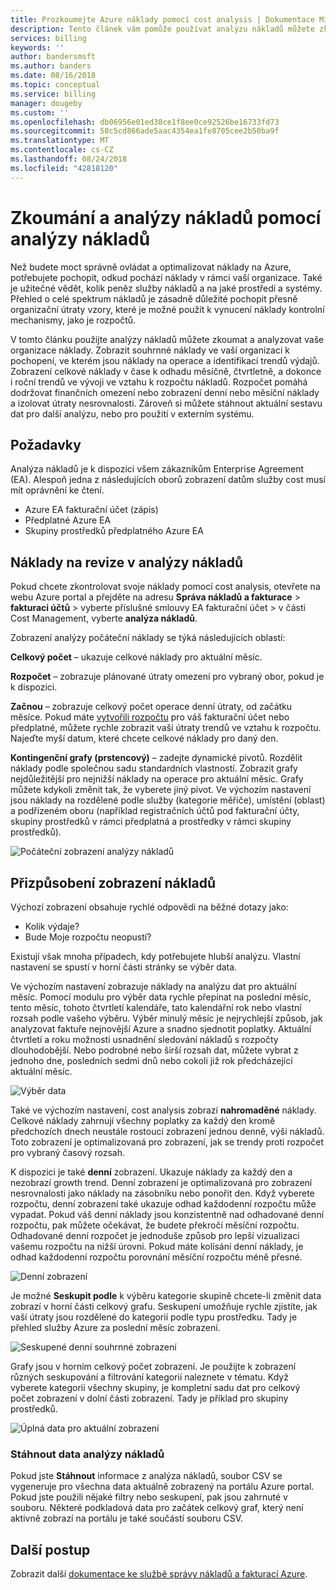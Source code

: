 ```yaml
---
title: Prozkoumejte Azure náklady pomocí cost analysis | Dokumentace Microsoftu
description: Tento článek vám pomůže používat analýzu nákladů můžete zkoumat a analyzovat vaše náklady organizace na Azure.
services: billing
keywords: ''
author: bandersmsft
ms.author: banders
ms.date: 08/16/2018
ms.topic: conceptual
ms.service: billing
manager: dougeby
ms.custom: ''
ms.openlocfilehash: db06956e01ed38ce1f8ee0ce92526be16733fd73
ms.sourcegitcommit: 58c5cd866ade5aac4354ea1fe8705cee2b50ba9f
ms.translationtype: MT
ms.contentlocale: cs-CZ
ms.lasthandoff: 08/24/2018
ms.locfileid: "42818120"
---
```

# <a name="explore-and-analyze-costs-with-cost-analysis"></a>Zkoumání a analýzy nákladů pomocí analýzy nákladů

Než budete moct správně ovládat a optimalizovat náklady na Azure, potřebujete pochopit, odkud pochází náklady v rámci vaší organizace. Také je užitečné vědět, kolik peněz služby nákladů a na jaké prostředí a systémy. Přehled o celé spektrum nákladů je zásadně důležité pochopit přesně organizační útraty vzory, které je možné použít k vynucení náklady kontrolní mechanismy, jako je rozpočtů.

V tomto článku použijte analýzy nákladů můžete zkoumat a analyzovat vaše organizace náklady. Zobrazit souhrnné náklady ve vaší organizaci k pochopení, ve kterém jsou náklady na operace a identifikaci trendů výdajů. Zobrazení celkové náklady v čase k odhadu měsíčně, čtvrtletně, a dokonce i roční trendů ve vývoji ve vztahu k rozpočtu nákladů. Rozpočet pomáhá dodržovat finančních omezení nebo zobrazení denní nebo měsíční náklady a izolovat útraty nesrovnalosti. Zároveň si můžete stáhnout aktuální sestavu dat pro další analýzu, nebo pro použití v externím systému.

## <a name="requirements"></a>Požadavky

Analýza nákladů je k dispozici všem zákazníkům Enterprise Agreement (EA). Alespoň jedna z následujících oborů zobrazení datům služby cost musí mít oprávnění ke čtení.

- Azure EA fakturační účet (zápis)
- Předplatné Azure EA
- Skupiny prostředků předplatného Azure EA

## <a name="review-costs-in-cost-analysis"></a>Náklady na revize v analýzy nákladů

Pokud chcete zkontrolovat svoje náklady pomocí cost analysis, otevřete na webu Azure portal a přejděte na adresu **Správa nákladů a fakturace** &gt; **fakturaci účtů** &gt; vyberte příslušné smlouvy EA fakturační účet &gt; v části Cost Management, vyberte **analýza nákladů**.

Zobrazení analýzy počáteční náklady se týká následujících oblastí:

**Celkový počet** – ukazuje celkové náklady pro aktuální měsíc.

**Rozpočet** – zobrazuje plánované útraty omezení pro vybraný obor, pokud je k dispozici.

**Začnou** – zobrazuje celkový počet operace denní útraty, od začátku měsíce. Pokud máte [vytvořili rozpočtu](billing-cost-management-budget-scenario.md#create-the-azure-budget) pro váš fakturační účet nebo předplatné, můžete rychle zobrazit vaší útraty trendů ve vztahu k rozpočtu. Najeďte myší datum, které chcete celkové náklady pro daný den.

**Kontingenční grafy (prstencový)** – zadejte dynamické pivotů. Rozdělit náklady podle společnou sadu standardních vlastností. Zobrazit grafy nejdůležitější pro nejnižší náklady na operace pro aktuální měsíc. Grafy můžete kdykoli změnit tak, že vyberete jiný pivot. Ve výchozím nastavení jsou náklady na rozdělené podle služby (kategorie měřiče), umístění (oblast) a podřízeném oboru (například registračních účtů pod fakturační účty, skupiny prostředků v rámci předplatná a prostředky v rámci skupiny prostředků).

![Počáteční zobrazení analýzy nákladů](./media/billing-cost-analysis/cost-analysis-01.png)



## <a name="customizing-cost-views"></a>Přizpůsobení zobrazení nákladů

Výchozí zobrazení obsahuje rychlé odpovědi na běžné dotazy jako:

- Kolik výdaje?
- Bude Moje rozpočtu neopustí?

Existují však mnoha případech, kdy potřebujete hlubší analýzu. Vlastní nastavení se spustí v horní části stránky se výběr data.

Ve výchozím nastavení zobrazuje náklady na analýzu dat pro aktuální měsíc. Pomocí modulu pro výběr data rychle přepínat na poslední měsíc, tento měsíc, tohoto čtvrtletí kalendáře, tato kalendářní rok nebo vlastní rozsah podle vašeho výběru. Výběr minulý měsíc je nejrychlejší způsob, jak analyzovat faktuře nejnovější Azure a snadno sjednotit poplatky. Aktuální čtvrtletí a roku možnosti usnadnění sledování nákladů s rozpočty dlouhodobější. Nebo podrobné nebo širší rozsah dat, můžete vybrat z jednoho dne, posledních sedmi dnů nebo cokoli již rok předcházející aktuální měsíc.

![Výběr data](./media/billing-cost-analysis/date-selector.png)

Také ve výchozím nastavení, cost analysis zobrazí **nahromaděné** náklady. Celkové náklady zahrnují všechny poplatky za každý den kromě předchozích dnech neustále rostoucí zobrazení jednou denně, výši nákladů. Toto zobrazení je optimalizovaná pro zobrazení, jak se trendy proti rozpočet pro vybraný časový rozsah.

K dispozici je také **denní** zobrazení. Ukazuje náklady za každý den a nezobrazí growth trend. Denní zobrazení je optimalizovaná pro zobrazení nesrovnalosti jako náklady na zásobníku nebo ponořit den. Když vyberete rozpočtu, denní zobrazení také ukazuje odhad každodenní rozpočtu může vypadat. Pokud váš denní náklady jsou konzistentně nad odhadované denní rozpočtu, pak můžete očekávat, že budete překročí měsíční rozpočtu. Odhadované denní rozpočet je jednoduše způsob pro lepší vizualizaci vašemu rozpočtu na nižší úrovni. Pokud máte kolísání denní náklady, je odhad každodenní rozpočtu porovnání měsíční rozpočtu méně přesné.

![Denní zobrazení](./media/billing-cost-analysis/daily-view.png)

Je možné **Seskupit podle** k výběru kategorie skupině chcete-li změnit data zobrazí v horní části celkový grafu. Seskupení umožňuje rychle zjistíte, jak vaší útraty jsou rozdělené do kategorií podle typu prostředku. Tady je přehled služby Azure za poslední měsíc zobrazení.

![Seskupené denní souhrnné zobrazení](./media/billing-cost-analysis/grouped-daily-accum-view.png)

Grafy jsou v horním celkový počet zobrazení. Je použijte k zobrazení různých seskupování a filtrování kategorií naleznete v tématu. Když vyberete kategorii všechny skupiny, je kompletní sadu dat pro celkový počet zobrazení v dolní části zobrazení. Tady je příklad pro skupiny prostředků.

![Úplná data pro aktuální zobrazení](./media/billing-cost-analysis/full-data-set.png)

### <a name="download-cost-analysis-data"></a>Stáhnout data analýzy nákladů

Pokud jste **Stáhnout** informace z analýza nákladů, soubor CSV se vygeneruje pro všechna data aktuálně zobrazený na portálu Azure portal. Pokud jste použili nějaké filtry nebo seskupení, pak jsou zahrnuté v souboru. Některé podkladová data pro začátek celkový graf, který není aktivně zobrazí na portálu je také součástí souboru CSV.

## <a name="next-steps"></a>Další postup

Zobrazit další [dokumentace ke službě správy nákladů a fakturací Azure](billing-cost-management-budget-scenario.md).
